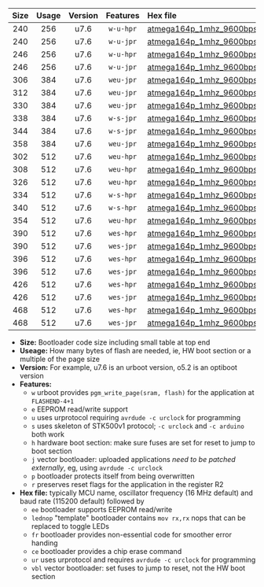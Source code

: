 |Size|Usage|Version|Features|Hex file|
|:-:|:-:|:-:|:-:|:--|
|240|256|u7.6|`w-u-hpr`|[atmega164p_1mhz_9600bps_ur.hex](https://raw.githubusercontent.com/stefanrueger/urboot/main//atmega164p_1mhz_9600bps_ur.hex)|
|240|256|u7.6|`w-u-jpr`|[atmega164p_1mhz_9600bps_ur_vbl.hex](https://raw.githubusercontent.com/stefanrueger/urboot/main//atmega164p_1mhz_9600bps_ur_vbl.hex)|
|246|256|u7.6|`w-u-hpr`|[atmega164p_1mhz_9600bps_lednop_ur.hex](https://raw.githubusercontent.com/stefanrueger/urboot/main//atmega164p_1mhz_9600bps_lednop_ur.hex)|
|246|256|u7.6|`w-u-jpr`|[atmega164p_1mhz_9600bps_lednop_ur_vbl.hex](https://raw.githubusercontent.com/stefanrueger/urboot/main//atmega164p_1mhz_9600bps_lednop_ur_vbl.hex)|
|306|384|u7.6|`weu-jpr`|[atmega164p_1mhz_9600bps_ee_ur_vbl.hex](https://raw.githubusercontent.com/stefanrueger/urboot/main//atmega164p_1mhz_9600bps_ee_ur_vbl.hex)|
|312|384|u7.6|`weu-jpr`|[atmega164p_1mhz_9600bps_ee_lednop_ur_vbl.hex](https://raw.githubusercontent.com/stefanrueger/urboot/main//atmega164p_1mhz_9600bps_ee_lednop_ur_vbl.hex)|
|330|384|u7.6|`weu-jpr`|[atmega164p_1mhz_9600bps_ee_lednop_fr_ur_vbl.hex](https://raw.githubusercontent.com/stefanrueger/urboot/main//atmega164p_1mhz_9600bps_ee_lednop_fr_ur_vbl.hex)|
|338|384|u7.6|`w-s-jpr`|[atmega164p_1mhz_9600bps_vbl.hex](https://raw.githubusercontent.com/stefanrueger/urboot/main//atmega164p_1mhz_9600bps_vbl.hex)|
|344|384|u7.6|`w-s-jpr`|[atmega164p_1mhz_9600bps_lednop_vbl.hex](https://raw.githubusercontent.com/stefanrueger/urboot/main//atmega164p_1mhz_9600bps_lednop_vbl.hex)|
|358|384|u7.6|`weu-jpr`|[atmega164p_1mhz_9600bps_ee_lednop_fr_ce_ur_vbl.hex](https://raw.githubusercontent.com/stefanrueger/urboot/main//atmega164p_1mhz_9600bps_ee_lednop_fr_ce_ur_vbl.hex)|
|302|512|u7.6|`weu-hpr`|[atmega164p_1mhz_9600bps_ee_ur.hex](https://raw.githubusercontent.com/stefanrueger/urboot/main//atmega164p_1mhz_9600bps_ee_ur.hex)|
|308|512|u7.6|`weu-hpr`|[atmega164p_1mhz_9600bps_ee_lednop_ur.hex](https://raw.githubusercontent.com/stefanrueger/urboot/main//atmega164p_1mhz_9600bps_ee_lednop_ur.hex)|
|326|512|u7.6|`weu-hpr`|[atmega164p_1mhz_9600bps_ee_lednop_fr_ur.hex](https://raw.githubusercontent.com/stefanrueger/urboot/main//atmega164p_1mhz_9600bps_ee_lednop_fr_ur.hex)|
|334|512|u7.6|`w-s-hpr`|[atmega164p_1mhz_9600bps.hex](https://raw.githubusercontent.com/stefanrueger/urboot/main//atmega164p_1mhz_9600bps.hex)|
|340|512|u7.6|`w-s-hpr`|[atmega164p_1mhz_9600bps_lednop.hex](https://raw.githubusercontent.com/stefanrueger/urboot/main//atmega164p_1mhz_9600bps_lednop.hex)|
|354|512|u7.6|`weu-hpr`|[atmega164p_1mhz_9600bps_ee_lednop_fr_ce_ur.hex](https://raw.githubusercontent.com/stefanrueger/urboot/main//atmega164p_1mhz_9600bps_ee_lednop_fr_ce_ur.hex)|
|390|512|u7.6|`wes-hpr`|[atmega164p_1mhz_9600bps_ee.hex](https://raw.githubusercontent.com/stefanrueger/urboot/main//atmega164p_1mhz_9600bps_ee.hex)|
|390|512|u7.6|`wes-jpr`|[atmega164p_1mhz_9600bps_ee_vbl.hex](https://raw.githubusercontent.com/stefanrueger/urboot/main//atmega164p_1mhz_9600bps_ee_vbl.hex)|
|396|512|u7.6|`wes-hpr`|[atmega164p_1mhz_9600bps_ee_lednop.hex](https://raw.githubusercontent.com/stefanrueger/urboot/main//atmega164p_1mhz_9600bps_ee_lednop.hex)|
|396|512|u7.6|`wes-jpr`|[atmega164p_1mhz_9600bps_ee_lednop_vbl.hex](https://raw.githubusercontent.com/stefanrueger/urboot/main//atmega164p_1mhz_9600bps_ee_lednop_vbl.hex)|
|426|512|u7.6|`wes-hpr`|[atmega164p_1mhz_9600bps_ee_lednop_fr.hex](https://raw.githubusercontent.com/stefanrueger/urboot/main//atmega164p_1mhz_9600bps_ee_lednop_fr.hex)|
|426|512|u7.6|`wes-jpr`|[atmega164p_1mhz_9600bps_ee_lednop_fr_vbl.hex](https://raw.githubusercontent.com/stefanrueger/urboot/main//atmega164p_1mhz_9600bps_ee_lednop_fr_vbl.hex)|
|468|512|u7.6|`wes-hpr`|[atmega164p_1mhz_9600bps_ee_lednop_fr_ce.hex](https://raw.githubusercontent.com/stefanrueger/urboot/main//atmega164p_1mhz_9600bps_ee_lednop_fr_ce.hex)|
|468|512|u7.6|`wes-jpr`|[atmega164p_1mhz_9600bps_ee_lednop_fr_ce_vbl.hex](https://raw.githubusercontent.com/stefanrueger/urboot/main//atmega164p_1mhz_9600bps_ee_lednop_fr_ce_vbl.hex)|

- **Size:** Bootloader code size including small table at top end
- **Useage:** How many bytes of flash are needed, ie, HW boot section or a multiple of the page size
- **Version:** For example, u7.6 is an urboot version, o5.2 is an optiboot version
- **Features:**
  + `w` urboot provides `pgm_write_page(sram, flash)` for the application at `FLASHEND-4+1`
  + `e` EEPROM read/write support
  + `u` uses urprotocol requiring `avrdude -c urclock` for programming
  + `s` uses skeleton of STK500v1 protocol; `-c urclock` and `-c arduino` both work
  + `h` hardware boot section: make sure fuses are set for reset to jump to boot section
  + `j` vector bootloader: uploaded applications *need to be patched externally*, eg, using `avrdude -c urclock`
  + `p` bootloader protects itself from being overwritten
  + `r` preserves reset flags for the application in the register R2
- **Hex file:** typically MCU name, oscillator frequency (16 MHz default) and baud rate (115200 default) followed by
  + `ee` bootloader supports EEPROM read/write
  + `lednop` "template" bootloader contains `mov rx,rx` nops that can be replaced to toggle LEDs
  + `fr` bootloader provides non-essential code for smoother error handing
  + `ce` bootloader provides a chip erase command
  + `ur` uses urprotocol and requires `avrdude -c urclock` for programming
  + `vbl` vector bootloader: set fuses to jump to reset, not the HW boot section
